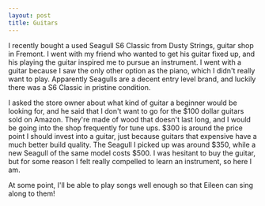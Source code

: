 ```yaml
---
layout: post
title: Guitars
---
```


I recently bought a used Seagull S6 Classic from Dusty Strings, guitar shop in Fremont. I went with my friend who 
wanted to get his guitar fixed up, and his playing the guitar inspired me to pursue an instrument. I went with a 
guitar because I saw the only other option as the piano, which I didn't really want to play. Apparently Seagulls
are a decent entry level brand, and luckily there was a S6 Classic in pristine condition. 

I asked the store owner about what kind of guitar a beginner would be looking for, and he said that I don't want 
to go for the $100 dollar guitars sold on Amazon. They're made of wood that doesn't last long, and I would be going into 
the shop frequently for tune ups. $300 is around the price point I should invest into a guitar, just because guitars that
expensive have a much better build quality. The Seagull I picked up was around $350, while a new Seagull of the same
model costs $500. I was hesitant to buy the guitar, but for some reason I felt really compelled to learn an instrument, so here I 
am.

At some point, I'll be able to play songs well enough so that Eileen can sing along to them!